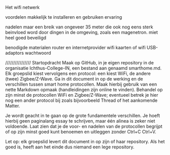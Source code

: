 Het wifi netwerk

voordelen
makkelijk te installeren en gebruiken
ervaring

nadelen
maar een breik van ongeveer 35 meter die ook nog eens sterk beinvloed word door dingen in de omgeving, zoals een magenetron.
miet heel goed beveiligd

benodigde materialen
router en internetprovider
wifi kaarten of wifi USB-adaptors
wachtwoord

////////////////
Startopdracht
Maak op GitHub, in je eigen repository in de organisatie Ichthus-College-IN, een bestand aan genaamd smarthome.md.
Elk groepslid kiest vervolgens een protocol: een kiest WiFi, de andere (twee) Zigbee/Z-Wave.
Ga in dit document in op de werking en de verschillen tussen smart home protocollen. Maak hierbij gebruik van een nette Markdown opmaak (handleidingen zijn online te vinden).
Behandel op zijn minst de protocollen WiFi en Zigbee/Z-Wave; eventueel betrek je hier nog een ander protocol bij zoals bijvoorbeeld Thread of het aankomende Matter.

Je wordt geacht in te gaan op de grote fundamentele verschillen. Je hoeft hierbij geen paginalang essay te schrijven, maar één alinea is zeker niet voldoende. Laat zien dat je de voor- en nadelen van de protocollen begrijpt of op zijn minst goed kunt benoemen en uitleggen zonder Ctrl+C Ctrl+V.

Let op: elk groepslid levert dit document in op zijn of haar repository. Als het goed is, heeft aan het einde dus niemand een lege repository.
